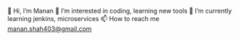 👋 Hi, I’m Manan
👀 I’m interested in coding, learning new tools
🌱 I’m currently learning jenkins, microservices
📫 How to reach me manan.shah403@gmail.com

<!---
0604MananShah/0604MananShah is a ✨ special ✨ repository because its `README.md` (this file) appears on your GitHub profile.
You can click the Preview link to take a look at your changes.
--->
